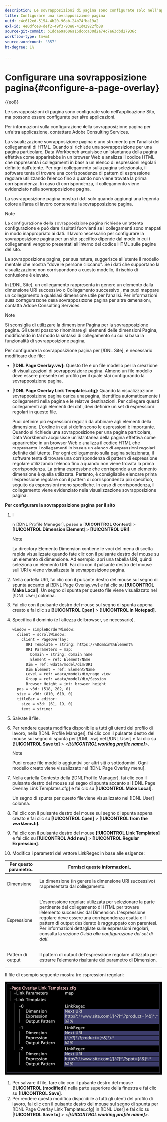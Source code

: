 ```yaml
---
description: Le sovrapposizioni di pagina sono configurate solo nell’applicazione Sito, ma possono essere configurate per altre applicazioni.
title: Configurare una sovrapposizione pagina
uuid: c4c612ed-5154-4b20-96ab-24b74fba19a2
exl-id: 4e0dfce8-def2-49f3-93e8-41d82922fb88
source-git-commit: b1dda69a606a16dccca30d2a74c7e63dbd27936c
workflow-type: tm+mt
source-wordcount: '857'
ht-degree: 1%

---
```


# Configurare una sovrapposizione pagina{#configure-a-page-overlay}

{{eol}}

Le sovrapposizioni di pagina sono configurate solo nell’applicazione Sito, ma possono essere configurate per altre applicazioni.

Per informazioni sulla configurazione della sovrapposizione pagina per un’altra applicazione, contattare Adobe Consulting Services.

La visualizzazione sovrapposizione pagina è uno strumento per l’analisi dei collegamenti di HTML. Quando si richiede una sovrapposizione per una pagina particolare, Data Workbench acquisisce un’istantanea della pagina effettiva come apparirebbe in un browser Web e analizza il codice HTML che rappresenta i collegamenti in base a un elenco di espressioni regolari definite dall’utente. Per ogni collegamento sulla pagina selezionata, il software tenta di trovare una corrispondenza di pattern di espressione regolare utilizzando l’elenco fino a quando non viene trovata la prima corrispondenza. In caso di corrispondenza, il collegamento viene evidenziato nella sovrapposizione pagina.

La sovrapposizione pagina mostra i dati solo quando aggiungi una legenda colore all’area di lavoro contenente la sovrapposizione pagina.

>[!NOTE]
>
>La configurazione della sovrapposizione pagina richiede un&#39;attenta configurazione e può dare risultati fuorvianti se i collegamenti sono mappati in modo inappropriato ai dati. Il lavoro necessario per configurare la sovrapposizione pagina per un sito specifico dipende dal modo in cui i collegamenti vengono presentati all’interno del codice HTML sulle pagine del sito.

La sovrapposizione pagina, per sua natura, suggerisce all&#39;utente il modello mentale che mostra &quot;dove le persone cliccano&quot;. Se i dati che supportano la visualizzazione non corrispondono a questo modello, il rischio di confusione è elevato.

In [!DNL Site], un collegamento rappresenta in genere un elemento dalla dimensione URI successivo o Collegamento successivo , ma puoi mappare un collegamento a qualsiasi dimensione utile per l’analisi. Per informazioni sulla configurazione della sovrapposizione pagina per altre dimensioni, contatta Adobe Consulting Services.

>[!NOTE]
>
>Si sconsiglia di utilizzare la dimensione Pagina per la sovrapposizione pagina. Gli utenti possono rinominare gli elementi delle dimensioni Pagina, modificando in tal modo la sintassi di collegamento su cui si basa la funzionalità di sovrapposizione pagina.

Per configurare la sovrapposizione pagina per [!DNL Site], è necessario modificare due file:

* **[!DNL Page Overlay.vw]:** Questo file è un file modello per la creazione di visualizzazioni di sovrapposizione pagina. Almeno un file modello deve essere presente nel profilo per il quale stai configurando la sovrapposizione pagina.
* **[!DNL Page Overlay Link Templates.cfg]:** Quando la visualizzazione sovrapposizione pagina carica una pagina, identifica automaticamente i collegamenti nella pagina e le relative destinazioni. Per collegare questi collegamenti agli elementi dei dati, devi definire un set di espressioni regolari in questo file.

   Puoi definire più espressioni regolari da abbinare agli elementi della dimensione. L’ordine in cui si definiscono le espressioni è importante. Quando si richiede una sovrapposizione per una pagina particolare, Data Workbench acquisisce un’istantanea della pagina effettiva come apparirebbe in un browser Web e analizza il codice HTML che rappresenta i collegamenti in base a un elenco di espressioni regolari definite dall’utente. Per ogni collegamento sulla pagina selezionata, il software tenta di trovare una corrispondenza di pattern di espressione regolare utilizzando l’elenco fino a quando non viene trovata la prima corrispondenza. La prima espressione che corrisponde a un elemento dimensione è quella utilizzata. Pertanto, è consigliabile elencare prima l’espressione regolare con il pattern di corrispondenza più specifico, seguito da espressioni meno specifiche. In caso di corrispondenza, il collegamento viene evidenziato nella visualizzazione sovrapposizione pagina.

**Per configurare la sovrapposizione pagina per il sito**

1. I

   n [!DNL Profile Manager], passa a **[!UICONTROL Context]** > **[!UICONTROL Dimension Element]** > **[!UICONTROL URI]**.

   >[!NOTE]
   >
   >La directory Elemento Dimension contiene le voci del menu di scelta rapida visualizzate quando fate clic con il pulsante destro del mouse su un elemento di dimensione. Ad esempio, apri una tabella URI, quindi seleziona un elemento URI. Fai clic con il pulsante destro del mouse sull’URI e viene visualizzata la sovrapposizione pagina.

1. Nella cartella URI, fai clic con il pulsante destro del mouse sul segno di spunta accanto al [!DNL Page Overlay.vw] e fai clic su **[!UICONTROL Make Local]**. Un segno di spunta per questo file viene visualizzato nel [!DNL User] colonna.
1. Fai clic con il pulsante destro del mouse sul segno di spunta appena creato e fai clic su **[!UICONTROL Open]** > **[!UICONTROL in Notepad]**.
1. Specifica il dominio (e l’altezza del browser, se necessario).

   ```
   window = simpleBorderWindow:
     client = scrollWindow:
       client = PageOverlay:
         URI Template = string: https://%Domain%%Element%
         URI Parameters = map:
           Domain = string: domain name
           Element = ref: Element/Name
         Dim = ref: wdata/model/dim/URI
         Dim Element = ref: Element/Name
         Level = ref: wdata/model/dim/Page View
         Group = ref: wdata/model/dim/Session
         Browser Height = int: browser height
     pos = v3d: (518, 202, 0)
     size = v3d: (810, 610, 0)
     titleBar = editor:
       size = v3d: (61, 19, 0)
       text = string:
   ```

1. Salvate il file.
1. Per rendere questa modifica disponibile a tutti gli utenti del profilo di lavoro, nella [!DNL Profile Manager], fai clic con il pulsante destro del mouse sul segno di spunta per [!DNL .vw] nel [!DNL User] e fai clic su **[!UICONTROL Save to]** > *&lt;**[!UICONTROL working profile name]**>*.

   >[!NOTE]
   >
   >Puoi creare file modello aggiuntivi per altri siti o sottodomini. Ogni modello creato viene visualizzato nel [!DNL Page Overlay menu].

1. Nella cartella Contesto della [!DNL Profile Manager], fai clic con il pulsante destro del mouse sul segno di spunta accanto al [!DNL Page Overlay Link Templates.cfg] e fai clic su **[!UICONTROL Make Local]**.

   Un segno di spunta per questo file viene visualizzato nel [!DNL User] colonna.

1. Fai clic con il pulsante destro del mouse sul segno di spunta appena creato e fai clic su **[!UICONTROL Open]** > **[!UICONTROL from the workbench]**.
1. Fai clic con il pulsante destro del mouse **[!UICONTROL Link Templates]** e fai clic su **[!UICONTROL Add new]** > **[!UICONTROL Regular Expression]**.
1. Modifica i parametri del vettore LinkRegex in base alle esigenze:

<table id="table_24DD4BB5009542F7BB1DA3318E2E6E2B">
 <thead>
  <tr>
   <th colname="col1" class="entry"> Per questo parametro.. </th>
   <th colname="col2" class="entry"> Fornisci queste informazioni.. </th>
  </tr>
 </thead>
 <tbody>
  <tr>
   <td colname="col1"> <p>Dimensione </p> </td>
   <td colname="col2"> <p>La dimensione (in genere la dimensione URI successivo) rappresentata dal collegamento. </p> </td>
  </tr>
  <tr>
   <td colname="col1"> <p>Espressione </p> </td>
   <td colname="col2"> <p>L’espressione regolare utilizzata per selezionare la parte pertinente del collegamento di HTML per trovare l’elemento successivo dal Dimension. L'espressione regolare deve essere una corrispondenza esatta e il pattern di output desiderato è raggruppato con parentesi. Per informazioni dettagliate sulle espressioni regolari, consulta la sezione <i>Guida alla configurazione del set di dati</i>. </p> </td>
  </tr>
  <tr>
   <td colname="col1"> <p>Pattern di output </p> </td>
   <td colname="col2"> <p>Il pattern di output dell’espressione regolare utilizzato per estrarre l’elemento risultante del parametro di Dimension. </p> </td>
  </tr>
 </tbody>
</table>

Il file di esempio seguente mostra tre espressioni regolari:

![](assets/cfg_PageOverlayLinkTemplates_Example.png)

1. Per salvare il file, fare clic con il pulsante destro del mouse **[!UICONTROL (modified)]** nella parte superiore della finestra e fai clic su **[!UICONTROL Save]**.
1. Per rendere questa modifica disponibile a tutti gli utenti del profilo di lavoro, fai clic con il pulsante destro del mouse sul segno di spunta per [!DNL Page Overlay Link Templates.cfg] in [!DNL User] e fai clic su **[!UICONTROL Save to]** > *&lt;**[!UICONTROL working profile name]**>*.
